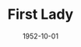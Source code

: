 ---
title: First Lady
date: 1952-10-01
closing_date: 1952-10-11
layout: productions
playbill:
Theatre: Theatre Jacksonville
Venue: Little Theatre
cast:
- 1st Woman: Peggy Gift
- 2nd Woman: Jane Porter
- Ann Forrester: Ernestine Logie
- Belle Hardwick: Julia Tyler
- Bleeker: Dick Webb
- Carter Hibbard: James Osbaldeston
- Charles:
  - Harry Courson
  - Roy Osteen
- Elsworth T. Ganning: Melvin Tucker, Jr.
- Emmy Paige: Helen Giles
- General Leonard: Budd Porter
- George Mason: John Sweeney
- Irene Hibbard: Jewett Ashley
- Jason Fleming: Elmo Lehman
- Lucy Chase Wayne: Ophelia Bingham
- Mrs. Davenport: Esther Wallis
- Mrs. Ives: Hazel Miller
- Mrs. Louella May Creevey: Beth Wade
- Senator Gordon Keane: Larry Zell
- Senator Tom Hardwick: Werner Markey
- Sophy Prescott: Elaine Barnett
- Stephen Wayne: Gene Sayre
crew:
- Assistant Director: Rose Forney
- Director: Paul E. Geisenhof
- Electrician: Walter Quattlebaum
- Grips:
  - Laurel Barton
  - Howard Clarke
  - William Gibbs
  - L.J. Gift
  - Pat Milam
  - Dick Webb
- Light Controls: Su Hawkins
- Make-up Assistant:
  - Bill Gibbs
  - Edythe Price
  - Brilla Snead
  - Barbara Ehrman
  - Margaret Ann Diz
- Make-up Chairman: Peggy Gift
- Properties Assistant:
  - Margaret Grimm
  - Eleanor Heriot
  - Jack Vaughn
  - Edith Winegart
  - Marilyn Reedy
  - James Webster
  - Mary Miller
- Properties Chairman: Claire Parks
- Scene Construction:
  - Natalie Clarke
  - Frank Hanlin
  - Starke Heriot
  - Budd Porter
  - Gail Wilson
  - Larry Zell
  - Laurel Barton
  - Howard Clarke
  - William Gibbs
  - L.J. Gift
  - Pat Milam
  - Leonard Mosby
  - Walter Quattlebaum
  - Dick Webb
- Scenery and Lighting: Pete House
- Set Design: Eugene Cellar
- Sound and Music: R.S. Heriot
- Stage Manager: Budd Porter
- Wardrobe Chairman: Ophelia Bingham
orchestra:
---